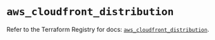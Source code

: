 # `aws_cloudfront_distribution`

Refer to the Terraform Registry for docs: [`aws_cloudfront_distribution`](https://registry.terraform.io/providers/hashicorp/aws/6.10.0/docs/resources/cloudfront_distribution).
